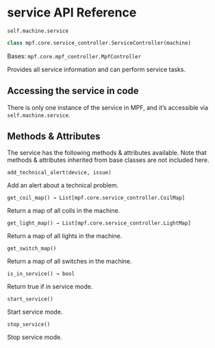 # service API Reference

`self.machine.service`

``` python
class mpf.core.service_controller.ServiceController(machine)
```

Bases: `mpf.core.mpf_controller.MpfController`

Provides all service information and can perform service tasks.

## Accessing the service in code

There is only one instance of the service in MPF, and it’s accessible via `self.machine.service`.

## Methods & Attributes

The service has the following methods & attributes available. Note that methods & attributes inherited from base classes are not included here.

`add_technical_alert(device, issue)`

Add an alert about a technical problem.

`get_coil_map() → List[mpf.core.service_controller.CoilMap]`

Return a map of all coils in the machine.

`get_light_map() → List[mpf.core.service_controller.LightMap]`

Return a map of all lights in the machine.

`get_switch_map()`

Return a map of all switches in the machine.

`is_in_service() → bool`

Return true if in service mode.

`start_service()`

Start service mode.

`stop_service()`

Stop service mode.
